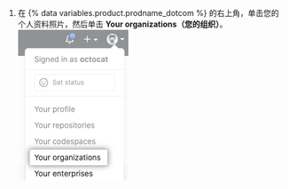 1. 在 {% data variables.product.prodname_dotcom %} 的右上角，单击您的个人资料照片，然后单击 **Your organizations（您的组织）**。 ![个人资料菜单中的组织](/assets/images/help/profile/your-organizations.png)